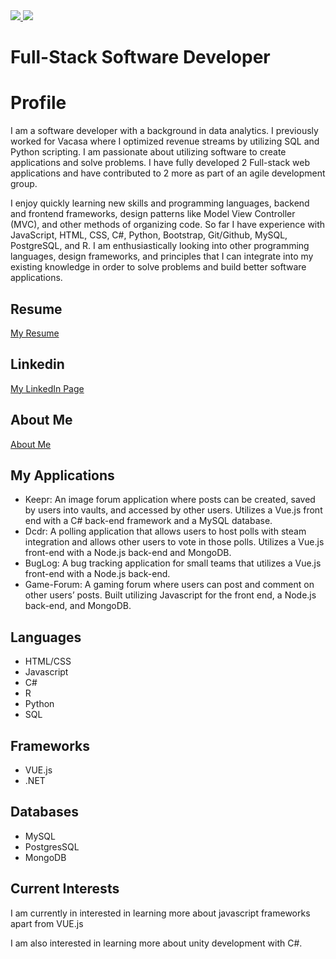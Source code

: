 <div>
  <a href="/" align="left">
    <img src="https://github-readme-stats.vercel.app/api/top-langs/?username=Inlic&text_color=586069&layout=compact&hide_border=true&bg_color=fff&title_color=0366d6&count_private=true&include_all_commits=true" />
  </a>
  <a href="/" align="right">
    <img src="https://github-readme-stats.vercel.app/api?username=Inlic&count_private=true&show_icons=true&icon_color=222&title_color=0366d6&text_color=586069&bg_color=fff&hide=issues&hide_border=true&include_all_commits=true" />
  </a>
</div>

# Full-Stack Software Developer

# Profile

I am a software developer with a background in data analytics.  I previously worked for Vacasa where I optimized revenue streams by utilizing SQL and Python scripting.  I am passionate about utilizing software to create applications and solve problems. I have fully developed 2 Full-stack web applications and have contributed to 2 more as part of an agile development group. 

I enjoy quickly learning new skills and programming languages, backend and frontend frameworks,  design patterns like Model View Controller (MVC), and other methods of organizing code.  So far I have experience with JavaScript, HTML, CSS, C#, Python, Bootstrap, Git/Github, MySQL, PostgreSQL, and R.  I am enthusiastically looking into other programming languages, design frameworks, and principles that I can integrate into my existing knowledge in order to solve problems and build better software applications.

## Resume

[My Resume](./assets/Resume.pdf)

## Linkedin

[My LinkedIn Page](https://www.linkedin.com/in/benjamin-wiedeback/)


## About Me

[About Me](./assets/Video.mp4)

## My Applications

- Keepr: An image forum application where posts can be created, saved by users into vaults, and accessed by other users. Utilizes a Vue.js front end with a C# back-end framework and a MySQL database.  
- Dcdr: A polling application that allows users to host polls with steam integration and allows other users to vote in those polls.  Utilizes a Vue.js front-end with a Node.js back-end and MongoDB.
- BugLog: A bug tracking application for small teams that utilizes a Vue.js front-end with a Node.js back-end.
- Game-Forum: A gaming forum where users can post and comment on other users’ posts. Built utilizing Javascript for the front end, a Node.js back-end, and MongoDB.


## Languages

- HTML/CSS
- Javascript 
- C# 
- R 
- Python 
- SQL

## Frameworks

- VUE.js
- .NET

## Databases

- MySQL
- PostgresSQL
- MongoDB  

## Current Interests

I am currently in interested in learning more about javascript frameworks apart from VUE.js

I am also interested in learning more about unity development with C#.
